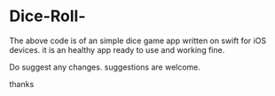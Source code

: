 # Dice-Roll-

The above code is of an simple dice game app written on swift for iOS devices. it is an healthy app ready to use and working fine.

Do suggest any changes. 
suggestions are welcome. 

thanks 
